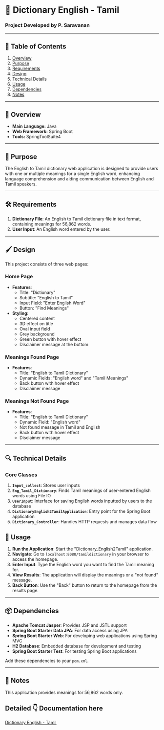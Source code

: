 # 📖 Dictionary English - Tamil

### Project Developed by P. Saravanan

---

## 📑 Table of Contents

1. [Overview](#overview)
2. [Purpose](#purpose)
3. [Requirements](#requirements)
4. [Design](#design)
5. [Technical Details](#technical-details)
6. [Usage](#usage)
7. [Dependencies](#dependencies)
8. [Notes](#notes)

---

## 📝 Overview

- **Main Language:** Java
- **Web Framework:** Spring Boot
- **Tools:** SpringToolSuite4

---

## 🎯 Purpose

The English to Tamil dictionary web application is designed to provide users with one or multiple meanings for a single English word, enhancing language comprehension and aiding communication between English and Tamil speakers.

---

## 🛠️ Requirements

1. **Dictionary File**: An English to Tamil dictionary file in text format, containing meanings for 56,862 words.
2. **User Input**: An English word entered by the user.

---

## 🖌️ Design

This project consists of three web pages:

### Home Page
- **Features**:
  - Title: "Dictionary"
  - Subtitle: "English to Tamil"
  - Input Field: "Enter English Word"
  - Button: "Find Meanings"
- **Styling**:
  - Centered content
  - 3D effect on title
  - Oval input field
  - Grey background
  - Green button with hover effect
  - Disclaimer message at the bottom

### Meanings Found Page
- **Features**:
  - Title: "English to Tamil Dictionary"
  - Dynamic Fields: "English word" and "Tamil Meanings"
  - Back button with hover effect
  - Disclaimer message

### Meanings Not Found Page
- **Features**:
  - Title: "English to Tamil Dictionary"
  - Dynamic Field: "English word"
  - Not found message in Tamil and English
  - Back button with hover effect
  - Disclaimer message


---

## 🔍 Technical Details

### Core Classes

1. **`Input_collect`**: Stores user inputs
2. **`Eng_Tamil_Dictionary`**: Finds Tamil meanings of user-entered English words using File IO
3. **`UserInput`**: Interface for saving English words inputted by users to the database
4. **`DictionaryEnglish2TamilApplication`**: Entry point for the Spring Boot application
5. **`Dictionary_Controller`**: Handles HTTP requests and manages data flow



## 🚀 Usage

1. **Run the Application**: Start the "Dictionary_English2Tamil" application.
2. **Navigate**: Go to `localhost:8080/tamildictionary` in your browser to access the homepage.
3. **Enter Input**: Type the English word you want to find the Tamil meaning for.
4. **View Results**: The application will display the meanings or a "not found" message.
5. **Back Button**: Use the "Back" button to return to the homepage from the results page.

---

## 📦 Dependencies

- **Apache Tomcat Jasper**: Provides JSP and JSTL support
- **Spring Boot Starter Data JPA**: For data access using JPA
- **Spring Boot Starter Web**: For developing web applications using Spring MVC
- **H2 Database**: Embedded database for development and testing
- **Spring Boot Starter Test**: For testing Spring Boot applications

Add these dependencies to your `pom.xml`.

---

## 📝 Notes

This application provides meanings for 56,862 words only.

## Detailed 👇 Documentation here       
[Dictionary English - Tamil](Document_of_project.pdf)

